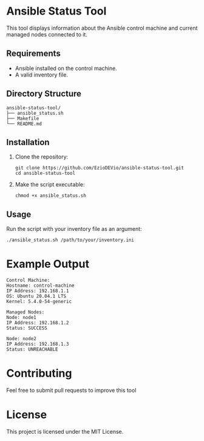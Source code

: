 # Ansible Status Tool

This tool displays information about the Ansible control machine and current managed nodes connected to it.

## Requirements

- Ansible installed on the control machine.
- A valid inventory file.

## Directory Structure
```
ansible-status-tool/
├── ansible_status.sh
├── Makefile
└── README.md

```

## Installation

1. Clone the repository:
   ```
   git clone https://github.com/EzioDEVio/ansible-status-tool.git
   cd ansible-status-tool
   ```

2. Make the script executable:

   ```
   chmod +x ansible_status.sh
   ```

## Usage

Run the script with your inventory file as an argument:

```
./ansible_status.sh /path/to/your/inventory.ini
```

# Example Output
```
Control Machine:
Hostname: control-machine
IP Address: 192.168.1.1
OS: Ubuntu 20.04.1 LTS
Kernel: 5.4.0-54-generic

Managed Nodes:
Node: node1
IP Address: 192.168.1.2
Status: SUCCESS

Node: node2
IP Address: 192.168.1.3
Status: UNREACHABLE

```
# Contributing
Feel free to submit pull requests to improve this tool

# License
This project is licensed under the MIT License.
